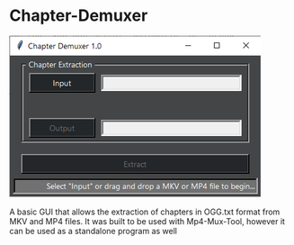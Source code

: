 # Chapter-Demuxer

![](chapterextractor1.0.png)

A basic GUI that allows the extraction of chapters in OGG.txt format from MKV and MP4 files. It was built to be used 
with Mp4-Mux-Tool, however it can be used as a standalone program as well

